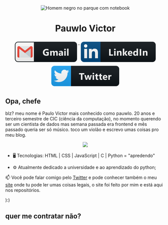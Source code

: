 <p align="center">
 <img width="220px" src="https://www.imagemhost.com.br/images/2021/03/25/homem-negro-sentado-em-um-banco-com-um-laptop-e-cafe-o-conceito-de-trabalho-remoto-freelance-e-learning-em-um-estilo-simples_254685-115-removebg.png" align="center" alt="Homem negro no parque com notebook" />
 <h1 align="center">Pauwlo Victor</h1>
 <p align="center">
  <a href="mailto:lo.opvcfreitas@gmail.com">
    <img src="gmail.svg" alt="gmail" style="vertical-align:top; margin:6px 4px">
  </a> 
  <a href="https://www.linkedin.com/in/paulo-victor-costa-freitas/">
    <img src="linkedin.svg" alt="linkedin" style="vertical-align:top; margin:6px 4px">
  </a>
  <a href="https://twitter.com/opauwlo">
    <img src="twitter.svg" alt="twitter" style="vertical-align:top; margin:6px 4px">
  </a>
</p>
</p>

## Opa, chefe

blz? meu nome é Paulo Victor mais conhecido como pauwlo. 20 anos e terceiro semestre de CIC (ciência da computação), no momento querendo ser um cientista de dados mas semana passada era frontend e mês passado queria ser só músico. toco um violão e escrevo umas coisas pro meu blog.

<p align="center">
  <img src="SOS.gif" width="400">
</p>

* 🖥️ Tecnologias: HTML | CSS | JavaScript | C | Python = "apredendo"

* ⚙ Atualmente dedicado a universidade e ao aprendizado do python;


📫 Você pode falar comigo pelo [Twitter](https://twitter.com/opauwlo) e pode conhecer também o meu [site](https://pauwlo.vercel.app) onde tu pode ler umas coisas legais, o site foi feito por mim e está aqui nos repositórios.

):)

## quer me contratar não?
